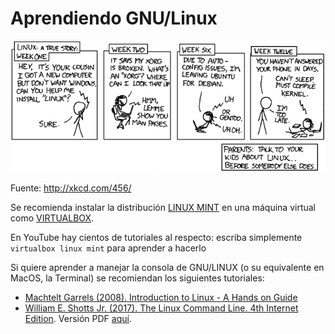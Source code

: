 # Aprendiendo GNU/Linux

![Caricatura](../imagenes/cautionary.png)

Fuente: <http://xkcd.com/456/>

Se recomienda instalar la distribución [LINUX MINT](http://www.linuxmint.com/) en una máquina virtual como [VIRTUALBOX](https://www.virtualbox.org/).

En YouTube hay cientos de tutoriales al respecto: escriba simplemente `virtualbox linux mint` para aprender a hacerlo

Si quiere aprender a manejar la consola de GNU/LINUX (o su equivalente en MacOS, la Terminal) se recomiendan los siguientes tutoriales:
* [Machtelt Garrels (2008). Introduction to Linux - A Hands on Guide](http://www.tldp.org/LDP/intro-linux/intro-linux.pdf)
* [William E. Shotts Jr. (2017). The Linux Command Line. 4th Internet Edition](http://linuxcommand.org/tlcl.php). Versión PDF [aquí](https://sourceforge.net/projects/linuxcommand/files/TLCL/17.10/TLCL-17.10.pdf).